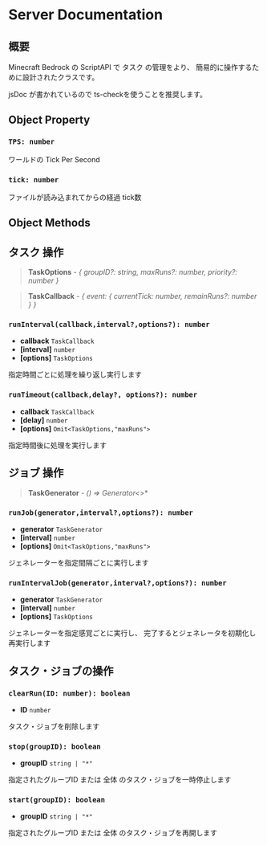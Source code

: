 # Server Documentation

## 概要

Minecraft Bedrock の ScriptAPI で タスク の管理をより、
簡易的に操作するために設計されたクラスです。

jsDoc が書かれているので ts-checkを使うことを推奨します。

## Object Property

### `TPS: number`
ワールドの Tick Per Second
### `tick: number`
ファイルが読み込まれてからの経過 tick数

## Object Methods

## タスク 操作

> **TaskOptions** -
> *{ groupID?: string, maxRuns?: number, priority?: number }*

> **TaskCallback** -
> *{ event: { currentTick: number, remainRuns?: number } }*

### `runInterval(callback,interval?,options?): number`
- **callback** `TaskCallback`
- **[interval]** `number`
- **[options]** `TaskOptions`

指定時間ごとに処理を繰り返し実行します

### `runTimeout(callback,delay?, options?): number`
- **callback** `TaskCallback`
- **[delay]** `number`
- **[options]** `Omit<TaskOptions,"maxRuns">`

指定時間後に処理を実行します

## ジョブ 操作

> **TaskGenerator** -
> *() => Generator<*>*

### `runJob(generator,interval?,options?): number`
- **generator** `TaskGenerator`
- **[interval]** `number`
- **[options]** `Omit<TaskOptions,"maxRuns">`

ジェネレーターを指定間隔ごとに実行します

### `runIntervalJob(generator,interval?,options?): number`
- **generator** `TaskGenerator`
- **[interval]** `number`
- **[options]** `TaskOptions`

ジェネレーターを指定感覚ごとに実行し、
完了するとジェネレータを初期化し再実行します

## タスク・ジョブの操作
### `clearRun(ID: number): boolean`
- **ID** `number`

タスク・ジョブを削除します

### `stop(groupID): boolean`
- **groupID** `string | "*"`

指定されたグループID または 全体 のタスク・ジョブを一時停止します

### `start(groupID): boolean`
- **groupID** `string | "*"`

指定されたグループID または 全体 のタスク・ジョブを再開します
